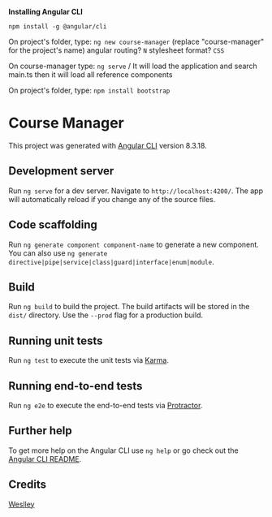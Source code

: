 **Installing Angular CLI**

`npm install -g @angular/cli`

On project's folder, type:
`ng new course-manager` (replace "course-manager" for the project's name)
angular routing? `N` 
stylesheet format? `CSS`

On course-manager type:
`ng serve` / It will load the application and search main.ts then it will load all reference components

On project's folder, type:
`npm install bootstrap`

# Course Manager

This project was generated with [Angular CLI](https://github.com/angular/angular-cli) version 8.3.18.

## Development server

Run `ng serve` for a dev server. Navigate to `http://localhost:4200/`. The app will automatically reload if you change any of the source files.

## Code scaffolding

Run `ng generate component component-name` to generate a new component. You can also use `ng generate directive|pipe|service|class|guard|interface|enum|module`.

## Build

Run `ng build` to build the project. The build artifacts will be stored in the `dist/` directory. Use the `--prod` flag for a production build.

## Running unit tests

Run `ng test` to execute the unit tests via [Karma](https://karma-runner.github.io).

## Running end-to-end tests

Run `ng e2e` to execute the end-to-end tests via [Protractor](http://www.protractortest.org/).

## Further help

To get more help on the Angular CLI use `ng help` or go check out the [Angular CLI README](https://github.com/angular/angular-cli/blob/master/README.md).

## Credits 

[Weslley](https://github.com/wesllhey/course-manager/blob/master/README.md)